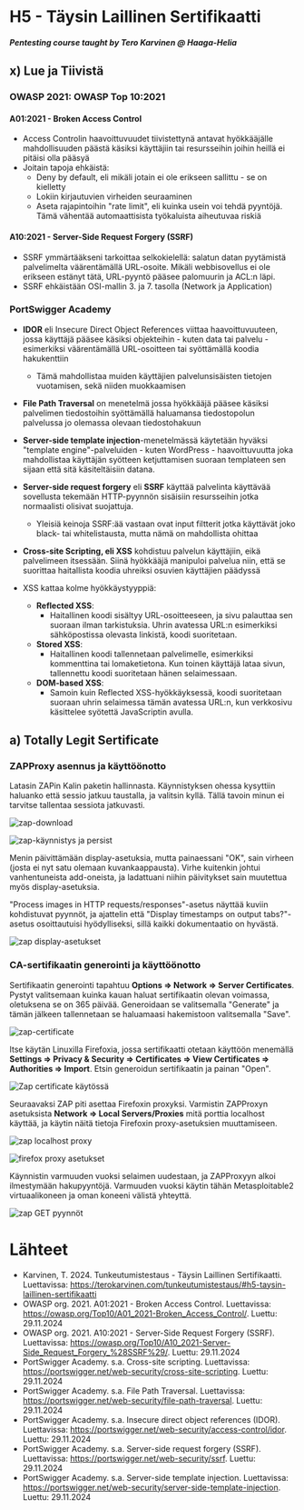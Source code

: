 # H5 - Täysin Laillinen Sertifikaatti
##### Pentesting course taught by Tero Karvinen @ Haaga-Helia

## x) Lue ja Tiivistä

### OWASP 2021: OWASP Top 10:2021

#### A01:2021 - Broken Access Control
- Access Controlin haavoittuvuudet tiivistettynä antavat hyökkääjälle mahdollisuuden päästä käsiksi käyttäjiin tai resursseihin joihin heillä ei pitäisi olla pääsyä
- Joitain tapoja ehkäistä:
  - Deny by default, eli mikäli jotain ei ole erikseen sallittu - se on kielletty
  - Lokiin kirjautuvien virheiden seuraaminen
  - Aseta rajapintoihin "rate limit", eli kuinka usein voi tehdä pyyntöjä. Tämä vähentää automaattisista työkaluista aiheutuvaa riskiä
 
 #### A10:2021 - Server-Side Request Forgery (SSRF)
 - SSRF ymmärtääkseni tarkoittaa selkokielellä: salatun datan pyytämistä palvelimelta väärentämällä URL-osoite. Mikäli webbisovellus ei ole erikseen estänyt tätä, URL-pyyntö pääsee palomuurin ja ACL:n läpi.
 - SSRF ehkäistään OSI-mallin 3. ja 7. tasolla (Network ja Application)

### PortSwigger Academy
- **IDOR** eli Insecure Direct Object References viittaa haavoittuvuuteen, jossa käyttäjä pääsee käsiksi objekteihin - kuten data tai palvelu - esimerkiksi väärentämällä URL-osoitteen tai syöttämällä koodia hakukenttiin
  - Tämä mahdollistaa muiden käyttäjien palvelunsisäisten tietojen vuotamisen, sekä niiden muokkaamisen
 
- **File Path Traversal** on menetelmä jossa hyökkääjä pääsee käsiksi palvelimen tiedostoihin syöttämällä haluamansa tiedostopolun palvelussa jo olemassa olevaan tiedostohakuun

- **Server-side template injection**-menetelmässä käytetään hyväksi "template engine"-palveluiden - kuten WordPress - haavoittuvuutta joka mahdollistaa käyttäjän syötteen ketjuttamisen suoraan templateen sen sijaan että sitä käsiteltäisiin datana.

- **Server-side request forgery** eli **SSRF** käyttää palvelinta käyttävää sovellusta tekemään HTTP-pyynnön sisäisiin resursseihin jotka normaalisti olisivat suojattuja.
  - Yleisiä keinoja SSRF:ää vastaan ovat input filtterit jotka käyttävät joko black- tai whitelistausta, mutta nämä on mahdollista ohittaa

- **Cross-site Scripting, eli XSS** kohdistuu palvelun käyttäjiin, eikä palvelimeen itsessään. Siinä hyökkääjä manipuloi palvelua niin, että se suorittaa haitallista koodia uhreiksi osuvien käyttäjien päädyssä
- XSS kattaa kolme hyökkäystyyppiä:
  - **Reflected XSS**:
    - Haitallinen koodi sisältyy URL-osoitteeseen, ja sivu palauttaa sen suoraan ilman tarkistuksia. Uhrin avatessa URL:n esimerkiksi sähköpostissa olevasta linkistä, koodi suoritetaan.
  - **Stored XSS**:
    - Haitallinen koodi tallennetaan palvelimelle, esimerkiksi kommenttina tai lomaketietona. Kun toinen käyttäjä lataa sivun, tallennettu koodi suoritetaan hänen selaimessaan.
  - **DOM-based XSS**:
    - Samoin kuin Reflected XSS-hyökkäyksessä, koodi suoritetaan suoraan uhrin selaimessa tämän avatessa URL:n, kun verkkosivu käsittelee syötettä JavaScriptin avulla.

## a) Totally Legit Sertificate

### ZAPProxy asennus ja käyttöönotto
Latasin ZAPin Kalin paketin hallinnasta. Käynnistyksen ohessa kysyttiin haluanko että sessio jatkuu taustalla, ja valitsin kyllä. Tällä tavoin minun ei tarvitse tallentaa sessiota jatkuvasti.

![zap-download](https://github.com/rakkitect/penetration-testing/blob/main/reports/Kuvat/zaproxy-lataus.png)

![zap-käynnistys ja persist](https://github.com/rakkitect/penetration-testing/blob/main/reports/Kuvat/zap-k%C3%A4ynnistys-ja-persist.png)

Menin päivittämään display-asetuksia, mutta painaessani "OK", sain virheen (josta ei nyt satu olemaan kuvankaappausta). Virhe kuitenkin johtui vanhentuneista add-oneista, ja ladattuani niihin päivitykset sain muutettua myös display-asetuksia.

"Process images in HTTP requests/responses"-asetus näyttää kuviin kohdistuvat pyynnöt, ja ajattelin että "Display timestamps on output tabs?"-asetus osoittautuisi hyödylliseksi, sillä kaikki dokumentaatio on hyvästä.

![zap display-asetukset](https://github.com/rakkitect/penetration-testing/blob/main/reports/Kuvat/zap-display-asetukset.png)

### CA-sertifikaatin generointi ja käyttöönotto

Sertifikaatin generointi tapahtuu **Options => Network => Server Certificates**. Pystyt valitsemaan kuinka kauan haluat sertifikaatin olevan voimassa, oletuksena se on 365 päivää. Generoidaan se valitsemalla "Generate" ja tämän jälkeen tallennetaan se haluamaasi hakemistoon valitsemalla "Save".

![zap-certificate](https://github.com/rakkitect/penetration-testing/blob/main/reports/Kuvat/zap-certificate.png)

Itse käytän Linuxilla Firefoxia, jossa sertifikaatti otetaan käyttöön menemällä **Settings => Privacy & Security => Certificates => View Certificates => Authorities => Import**. Etsin generoidun sertifikaatin ja painan "Open".

![Zap certificate käytössä](https://github.com/rakkitect/penetration-testing/blob/main/reports/Kuvat/zap-certificate-k%C3%A4yt%C3%B6ss%C3%A4.png)

Seuraavaksi ZAP piti asettaa Firefoxin proxyksi. Varmistin ZAPProxyn asetuksista **Network => Local Servers/Proxies** mitä porttia localhost käyttää, ja käytin näitä tietoja Firefoxin proxy-asetuksien muuttamiseen.

![zap localhost proxy](https://github.com/rakkitect/penetration-testing/blob/main/reports/Kuvat/zap-localhost-proxy.png)

![firefox proxy asetukset](https://github.com/rakkitect/penetration-testing/blob/main/reports/Kuvat/firefox-proxy-settings.png)

Käynnistin varmuuden vuoksi selaimen uudestaan, ja ZAPProxyyn alkoi ilmestymään hakupyyntöjä. Varmuuden vuoksi käytin tähän Metasploitable2 virtuaalikoneen ja oman koneeni välistä yhteyttä.

![zap GET pyynnöt](https://github.com/rakkitect/penetration-testing/blob/main/reports/Kuvat/zap-get.png)

# Lähteet
- Karvinen, T. 2024. Tunkeutumistestaus - Täysin Laillinen Sertifikaatti. Luettavissa: https://terokarvinen.com/tunkeutumistestaus/#h5-taysin-laillinen-sertifikaatti
- OWASP org. 2021. A01:2021 - Broken Access Control. Luettavissa: https://owasp.org/Top10/A01_2021-Broken_Access_Control/. Luettu: 29.11.2024
- OWASP org. 2021. A10:2021 - Server-Side Request Forgery (SSRF). Luettavissa: https://owasp.org/Top10/A10_2021-Server-Side_Request_Forgery_%28SSRF%29/. Luettu: 29.11.2024
- PortSwigger Academy. s.a. Cross-site scripting. Luettavissa: https://portswigger.net/web-security/cross-site-scripting. Luettu: 29.11.2024
- PortSwigger Academy. s.a. File Path Traversal. Luettavissa: https://portswigger.net/web-security/file-path-traversal. Luettu: 29.11.2024
- PortSwigger Academy. s.a. Insecure direct object references (IDOR). Luettavissa: https://portswigger.net/web-security/access-control/idor. Luettu: 29.11.2024
- PortSwigger Academy. s.a. Server-side request forgery (SSRF). Luettavissa: https://portswigger.net/web-security/ssrf. Luettu: 29.11.2024
- PortSwigger Academy. s.a. Server-side template injection. Luettavissa: https://portswigger.net/web-security/server-side-template-injection. Luettu: 29.11.2024

